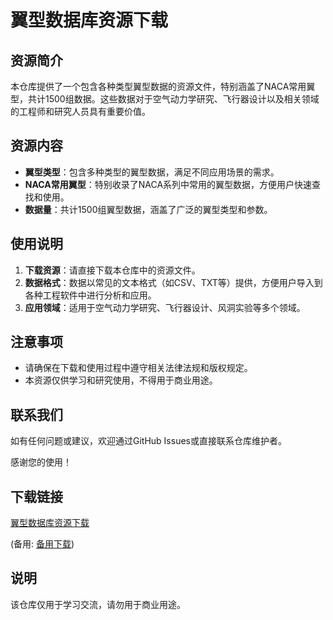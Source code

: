 # 翼型数据库资源下载

## 资源简介

本仓库提供了一个包含各种类型翼型数据的资源文件，特别涵盖了NACA常用翼型，共计1500组数据。这些数据对于空气动力学研究、飞行器设计以及相关领域的工程师和研究人员具有重要价值。

## 资源内容

- **翼型类型**：包含多种类型的翼型数据，满足不同应用场景的需求。
- **NACA常用翼型**：特别收录了NACA系列中常用的翼型数据，方便用户快速查找和使用。
- **数据量**：共计1500组翼型数据，涵盖了广泛的翼型类型和参数。

## 使用说明

1. **下载资源**：请直接下载本仓库中的资源文件。
2. **数据格式**：数据以常见的文本格式（如CSV、TXT等）提供，方便用户导入到各种工程软件中进行分析和应用。
3. **应用领域**：适用于空气动力学研究、飞行器设计、风洞实验等多个领域。

## 注意事项

- 请确保在下载和使用过程中遵守相关法律法规和版权规定。
- 本资源仅供学习和研究使用，不得用于商业用途。

## 联系我们

如有任何问题或建议，欢迎通过GitHub Issues或直接联系仓库维护者。

感谢您的使用！

## 下载链接
[翼型数据库资源下载](https://pan.quark.cn/s/2a8f31640dcc) 

(备用: [备用下载](https://pan.baidu.com/s/1g3ByXqqiaUh4wrKw1xZycQ?pwd=1234))

## 说明

该仓库仅用于学习交流，请勿用于商业用途。
